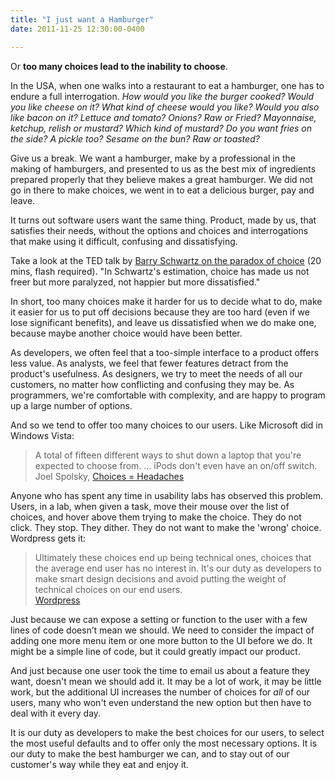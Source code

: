 ```yaml
---
title: "I just want a Hamburger"
date: 2011-11-25 12:30:00-0400

---
```


Or **too many choices lead to the inability to choose**.

In the USA, when one walks into a restaurant to eat a hamburger, one has to endure a full interrogation. *How would you like the burger cooked? Would you like cheese on it? What kind of cheese would you like? Would you also like bacon on it? Lettuce and tomato? Onions? Raw or Fried? Mayonnaise, ketchup, relish or mustard? Which kind of mustard? Do you want fries on the side? A pickle too? Sesame on the bun? Raw or toasted?*

Give us a break.  We want a hamburger, make by a professional in the making of hamburgers, and presented to us as the best mix of ingredients prepared properly that they believe makes a great hamburger.  We did not go in there to make choices, we went in to eat a delicious burger, pay and leave.

It turns out software users want the same thing.  Product, made by us, that satisfies their needs, without the options and choices and interrogations that make using it difficult, confusing and dissatisfying.

<!--more-->

Take a look at the TED talk by [Barry Schwartz on the paradox of choice](http://www.ted.com/talks/barry_schwartz_on_the_paradox_of_choice.html) (20 mins, flash required).  "In Schwartz's estimation, choice has made us not freer but more paralyzed, not happier but more dissatisfied."

In short, too many choices make it harder for us to decide what to do, make it easier for us to put off decisions because they are too hard (even if we lose significant benefits), and leave us dissatisfied when we do make one, because maybe another choice would have been better.

As developers, we often feel that a too-simple interface to a product offers less value.  As analysts, we feel that fewer features detract from the product's usefulness.  As designers, we try to meet the needs of all our customers, no matter how conflicting and confusing they may be.  As programmers, we're comfortable with complexity, and are happy to program up a large number of options.

And so we tend to offer too many choices to our users.  Like Microsoft did in Windows Vista:


> A total of fifteen different ways to shut down a laptop that you're expected to choose from.
> ...
> iPods don't even have an on/off switch.  
> Joel Spolsky, [Choices = Headaches](http://www.joelonsoftware.com/items/2006/11/21.html)

Anyone who has spent any time in usability labs has observed this problem.  Users, in a lab, when given a task, move their mouse over the list of choices, and hover above them trying to make the choice.  They do not click.  They stop.  They dither. They do not want to make the 'wrong' choice.  Wordpress gets it:

> Ultimately these choices end up being technical ones, choices that the average end user has no interest in. It's our duty as developers to make smart design decisions and avoid putting the weight of technical choices on our end users.  
> [Wordpress](http://wordpress.org/about/philosophy/)

Just because we can expose a setting or function to the user with a few lines of code doesn’t mean we should.  We need to consider the impact of adding one more menu item or one more button to the UI before we do. It might be a simple line of code, but it could greatly impact our product.

And just because one user took the time to email us about a feature they want, doesn't mean we should add it.  It may be a lot of work, it may be little work, but the additional UI increases the number of choices for *all* of our users, many who won't even understand the new option but then have to deal with it every day.

It is our duty as developers to make the best choices for our users, to select the most useful defaults and to offer only the most necessary options.  It is our duty to make the best hamburger we can, and to stay out of our customer's way while they eat and enjoy it.
